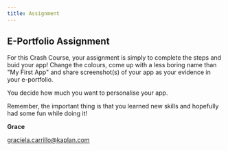 ```yaml
---
title: Assignment
---
```


## E-Portfolio Assignment 

For this Crash Course, your assignment is simply to complete the steps and buid your app! Change the colours, come up with a less boring name than "My First App" and share screenshot(s) of your app as your evidence in your e-portfolio.

You decide how much you want to personalise your app. 

Remember, the important thing is that you learned new skills and hopefully had some fun while doing it!


**Grace**

graciela.carrillo@kaplan.com


